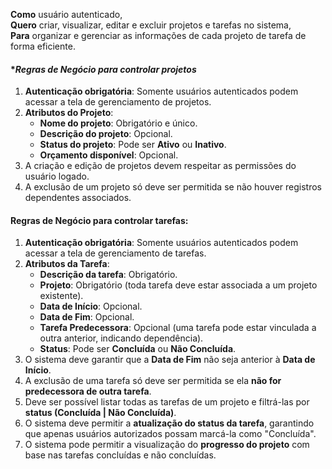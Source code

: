 
**Como** usuário autenticado,  
**Quero** criar, visualizar, editar e excluir projetos e tarefas no sistema,  
**Para** organizar e gerenciar as informações de cada projeto de tarefa de forma eficiente.


#### **Regras de Negócio para controlar projetos*
1. **Autenticação obrigatória**: Somente usuários autenticados podem acessar a tela de gerenciamento de projetos.
2. **Atributos do Projeto**:
    - **Nome do projeto**: Obrigatório e único.
    - **Descrição do projeto**: Opcional.
    - **Status do projeto**: Pode ser **Ativo** ou **Inativo**.
    - **Orçamento disponível**: Opcional.
3. A criação e edição de projetos devem respeitar as permissões do usuário logado.
4. A exclusão de um projeto só deve ser permitida se não houver registros dependentes associados.





#### **Regras de Negócio para controlar tarefas:**
1. **Autenticação obrigatória**: Somente usuários autenticados podem acessar a tela de gerenciamento de tarefas.
2. **Atributos da Tarefa**:
    - **Descrição da tarefa**: Obrigatório.
    - **Projeto**: Obrigatório (toda tarefa deve estar associada a um projeto existente).
    - **Data de Início**: Opcional.
    - **Data de Fim**: Opcional.
    - **Tarefa Predecessora**: Opcional (uma tarefa pode estar vinculada a outra anterior, indicando dependência).
    - **Status**: Pode ser **Concluída** ou **Não Concluída**.
3. O sistema deve garantir que a **Data de Fim** não seja anterior à **Data de Início**.
4. A exclusão de uma tarefa só deve ser permitida se ela **não for predecessora de outra tarefa**.
5. Deve ser possível listar todas as tarefas de um projeto e filtrá-las por **status (Concluída | Não Concluída)**.
6. O sistema deve permitir a **atualização do status da tarefa**, garantindo que apenas usuários autorizados possam marcá-la como "Concluída".
7. O sistema pode permitir a visualização do **progresso do projeto** com base nas tarefas concluídas e não concluídas.
